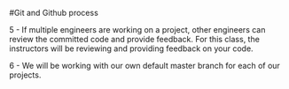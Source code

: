 #Git and Github process

5 - If multiple engineers are working on a project, other engineers can review the committed code and provide feedback. For this class, the instructors will be reviewing and providing feedback on your code.

6 - We will be working with our own default master branch for each of our projects.
